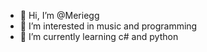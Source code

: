 - 👋 Hi, I’m @Meriegg
- 👀 I’m interested in music and programming
- 🌱 I’m currently learning c# and python
